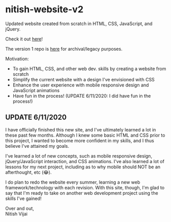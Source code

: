 # nitish-website-v2

Updated website created from scratch in HTML, CSS, JavaScript, and jQuery.

Check it out [here](https://nitishv.dev)!

The version 1 repo is [here](https://github.com/nitishvijai/nitish-website-v1) for archival/legacy purposes.

Motivation:
  - To gain HTML, CSS, and other web dev. skills by creating a website from scratch
  - Simplify the current website with a design I've envisioned with CSS
  - Enhance the user experience with mobile responsive design and JavaScript animations
  - Have fun in the process! (UPDATE 6/11/2020: I did have fun in the process!)

## UPDATE 6/11/2020

I have officially finished this new site, and I've ultimately learned a lot in these past few months. Although I knew some basic HTML and CSS prior to this project, I wanted to become more confident in my skills, and I thus believe I've attained my goals.

I've learned a lot of new concepts, such as mobile responsive design, jQuery/JavaScript interaction, and CSS animations. I've also learned a lot of lessons for my next project, including as to why mobile should NOT be an afterthought, etc (😂).

I do plan to redo the website every summer, learning a new web framework/technology with each revision. With this site, though, I'm glad to say that I'm ready to take on another web development project using the skills I've gained!

Over and out,<br/>
Nitish Vijai
